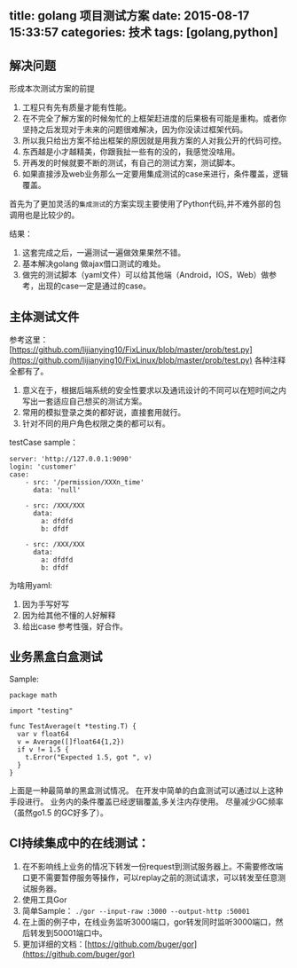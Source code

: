 title: golang 项目测试方案
date: 2015-08-17 15:33:57
categories: 技术
tags: [golang,python]
---

## 解决问题

形成本次测试方案的前提
1. 工程只有先有质量才能有性能。
2. 在不完全了解方案的时候匆忙的上框架赶进度的后果极有可能是重构。或者你坚持之后发现对于未来的问题很难解决，因为你没读过框架代码。
3. 所以我只给出方案不给出框架的原因就是用我方案的人对我公开的代码可控。
4. 东西越是小才越精美，你跟我扯一些有的没的，我感觉没啥用。
5. 开再发的时候就要不断的测试，有自己的测试方案，测试脚本。
6. 如果直接涉及web业务那么一定要用集成测试的case来进行，条件覆盖，逻辑覆盖。

首先为了更加灵活的`集成测试`的方案实现主要使用了Python代码,并不难外部的包调用也是比较少的。

结果：
1. 这套完成之后，一遍测试一遍做效果果然不错。
2. 基本解决golang 做ajax借口测试的难处。
3. 做完的测试脚本（yaml文件）可以给其他端（Android，IOS，Web）做参考，出现的case一定是通过的case。

## 主体测试文件
参考这里：[https://github.com/lijianying10/FixLinux/blob/master/prob/test.py](https://github.com/lijianying10/FixLinux/blob/master/prob/test.py)
各种注释全都有了。

1. 意义在于，根据后端系统的安全性要求以及通讯设计的不同可以在短时间之内写出一套适应自己想买的测试方案。
2. 常用的模拟登录之类的都好说，直接套用就行。
3. 针对不同的用户角色权限之类的都可以有。

testCase sample：
```
server: 'http://127.0.0.1:9090'
login: 'customer'
case:
    - src: '/permission/XXXn_time'
      data: 'null'

    - src: /XXX/XXX
      data:
        a: dfdfd
        b: dfdf

    - src: /XXX/XXX
      data:
        a: dfdfd
        b: dfdf
```

为啥用yaml:
1. 因为手写好写
2. 因为给其他不懂的人好解释
3. 给出case 参考性强，好合作。

## 业务黑盒白盒测试

Sample:
```golang
package math

import "testing"

func TestAverage(t *testing.T) {
  var v float64
  v = Average([]float64{1,2})
  if v != 1.5 {
    t.Error("Expected 1.5, got ", v)
  }
}
```

上面是一种最简单的黑盒测试情况。
在开发中简单的白盒测试可以通过以上这种手段进行。
业务内的条件覆盖已经逻辑覆盖,多关注内存使用。
尽量减少GC频率（虽然go1.5 的GC好多了）。

## CI持续集成中的在线测试：
1. 在不影响线上业务的情况下转发一份request到测试服务器上。不需要修改端口更不需要暂停服务等操作，可以replay之前的测试请求，可以转发至任意测试服务器。
2. 使用工具Gor
3. 简单Sample： `./gor --input-raw :3000 --output-http :50001`
4. 在上面的例子中，在线业务监听3000端口，gor转发同时监听3000端口，然后转发到50001端口中。 
5. 更加详细的文档：[https://github.com/buger/gor](https://github.com/buger/gor)

